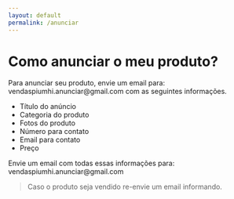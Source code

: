 ```yaml
---
layout: default
permalink: /anunciar
---
```


<link rel="stylesheet" href="{{ '/assets/css/anunciar.css' }}">

<!-- <i class="fas fa-dollar-sign" id="dollar"></i> -->
<i class="fas fa-shopping-bag"></i>

<h1 class="title">Como anunciar o meu produto?</h1>

<p class="x">Para anunciar seu produto, envie um email para: vendaspiumhi.anunciar@gmail.com com as seguintes informações.</p>

<ul>
    <li>Título do anúncio</li>
    <li>Categoria do produto</li>
    <li>Fotos do produto</li>
    <li>Número para contato</li>
    <li>Email para contato</li>
    <li>Preço</li>
</ul>

<p class="f">Envie um email com todas essas informações para: <br>vendaspiumhi.anunciar@gmail.com</p>

> Caso o produto seja vendido re-envie um email informando.
